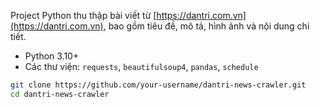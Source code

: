 
Project Python thu thập bài viết từ [https://dantri.com.vn](https://dantri.com.vn), bao gồm tiêu đề, mô tả, hình ảnh và nội dung chi tiết.


- Python 3.10+
- Các thư viện: `requests`, `beautifulsoup4`, `pandas`, `schedule`

```bash
git clone https://github.com/your-username/dantri-news-crawler.git
cd dantri-news-crawler
